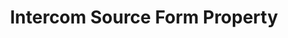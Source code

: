 ---
# -------------------------- #
#     USING THIS TEMPLATE    #
# -------------------------- #

## NEED HELP USING THIS TEMPLATE? SEE:
## https://docs-about-stitch-docs.netlify.com/reference/connect-templates/destination-form-property/
## FOR INSTRUCTIONS & REFERENCE INFO


# -------------------------- #
#        CONTENT TYPE        #
# -------------------------- #

content-type: "api-form"
form-type: "source"
key: "source-form-properties-intercom-object"


# -------------------------- #
#        OBJECT INFO         #
# -------------------------- #

title: "Intercom Source Form Property"
api-type: "platform.intercom"
display-name: "Intercom"

source-type: "saas"
docs-name: "intercom" 

# -------------------------- #
#      OBJECT ATTRIBUTES     #
# -------------------------- #

uses-start-date: true

# Only source-specific attributes need to be listed here.
# The following attributes are considered common,
# and therefore don't need to be listed:
# anchor_time, cron_expression, frequency_in_minutes, image_version, start_date 


# -------------------------- #
#       OAUTH PROPERTIES     #
# -------------------------- #

oauth-link: "https://developers.intercom.com/building-apps/docs/setting-up-oauth"

oauth-description: ""

oauth-attributes:
  - name: "access_token"
    type: "string"
    required: true
    credential: true
    description: |
      The token used to access your {{ form-property.display-name }} workspace's data via API.
    value: "<YOUR_API_ACCESS_TOKEN>"   
---